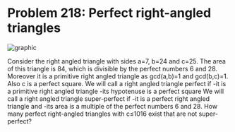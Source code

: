# Problem 218: Perfect right-angled triangles

![graphic](img218.gif)

Consider the right angled triangle with sides a=7, b=24 and c=25. The
area of this triangle is 84, which is divisible by the perfect numbers 6
and 28. Moreover it is a primitive right angled triangle as gcd(a,b)=1
and gcd(b,c)=1. Also c is a perfect square. We will call a right angled
triangle perfect if -it is a primitive right angled triangle -its
hypotenuse is a perfect square We will call a right angled triangle
super-perfect if -it is a perfect right angled triangle and -its area is
a multiple of the perfect numbers 6 and 28. How many perfect
right-angled triangles with c≤1016 exist that are not super-perfect?
